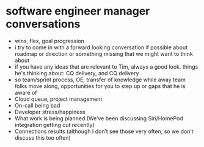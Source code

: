 # software engineer manager conversations
- wins, flex, goal progression
- i try to come in with a forward looking conversation if possible about roadmap or direction or something missing that we might want to think about
- if you have any ideas that are relevant to Tim, always a good look. things he's thinking about: CQ delivery, and CQ delivery
- so team/sprint process, OE, transfer of knowledge while away team folks move along, opportunities for you to step up or gaps that he is aware of
- Cloud queue, project management
- On-call being bad
- Developer stress/happiness
- What work is being planned (We’ve been discussing Siri/HomePod integration getting cut recently)
- Connections results (although I don’t see those very often, so we don’t discuss this too often)